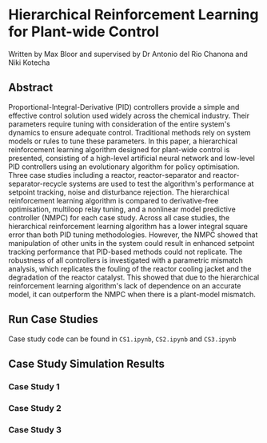 # Hierarchical Reinforcement Learning for Plant-wide Control
Written by Max Bloor and supervised by Dr Antonio del Rio Chanona and Niki Kotecha

## Abstract
Proportional-Integral-Derivative (PID) controllers provide a simple and effective control solution used widely across the chemical industry. Their parameters require tuning with consideration of the entire system's dynamics to ensure adequate control. Traditional methods rely on system models or rules to tune these parameters. In this paper, a hierarchical reinforcement learning algorithm designed for plant-wide control is presented, consisting of a high-level artificial neural network and low-level PID controllers using an evolutionary algorithm for policy optimisation. Three case studies including a reactor, reactor-separator and reactor-separator-recycle systems are used to test the algorithm's performance at setpoint tracking, noise and disturbance rejection. The hierarchical reinforcement learning algorithm is compared to derivative-free optimisation, multiloop relay tuning, and a nonlinear model predictive controller (NMPC) for each case study. Across all case studies, the hierarchical reinforcement learning algorithm has a lower integral square error than both PID tuning methodologies. However, the NMPC showed that manipulation of other units in the system could result in enhanced setpoint tracking performance that PID-based methods could not replicate. The robustness of all controllers is investigated with a parametric mismatch analysis, which replicates the fouling of the reactor cooling jacket and the degradation of the reactor catalyst. This showed that due to the hierarchical reinforcement learning algorithm's lack of dependence on an accurate model, it can outperform the NMPC when there is a plant-model mismatch.

## Run Case Studies

Case study code can be found in ``CS1.ipynb``, ``CS2.ipynb`` and ``CS3.ipynb``

## Case Study Simulation Results

### Case Study 1 

### Case Study 2

### Case Study 3


